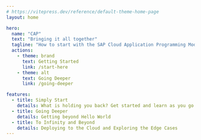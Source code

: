 ```yaml
---
# https://vitepress.dev/reference/default-theme-home-page
layout: home

hero:
  name: "CAP"
  text: "Bringing it all together"
  tagline: "How to start with the SAP Cloud Application Programming Model"
  actions:
    - theme: brand
      text: Getting Started
      link: /start-here
    - theme: alt
      text: Going Deeper
      link: /going-deeper

features:
  - title: Simply Start
    details: What is holding you back? Get started and learn as you go. 
  - title: Going Deeper
    details: Getting beyond Hello World
  - title: To Infinity and Beyond
    details: Deploying to the Cloud and Exploring the Edge Cases
---
```


